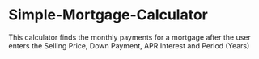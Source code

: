 # Simple-Mortgage-Calculator
This calculator finds the monthly payments for a mortgage after the user enters the Selling Price, Down Payment,  APR Interest and Period (Years)
